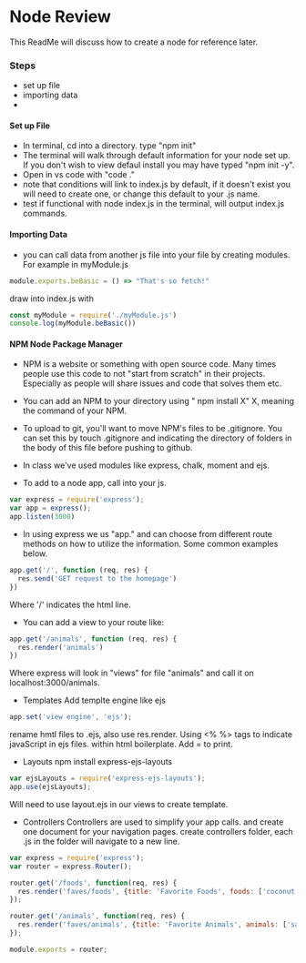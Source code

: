 # Node Review
This ReadMe will discuss how to create a node for reference later.

### Steps
- set up file
- importing data
- 

#### Set up File
- In terminal, cd into a directory. type "npm init"
- The terminal will walk through default information for your node set up. If you don't wish to view defaul install you may have typed "npm init -y".
- Open in vs code with "code ."
- note that conditions will link to index.js by default, if it doesn't exist you will need to create one, or change this default to your .js name.
- test if functional with node index.js in the terminal, will output index.js commands. 

#### Importing Data
- you can call data from another js file into your file by creating modules.
For example in myModule.js
``` JavaScript 
module.exports.beBasic = () => "That's so fetch!"
```
draw into index.js with 
``` JavaScript
const myModule = require('./myModule.js')
console.log(myModule.beBasic())
```
#### NPM Node Package Manager
- NPM is a website or something with open source code. Many times people use this code to not "start from scratch" in their projects. Especially as people will share issues and code that solves them etc.

- You can add an NPM to your directory using " npm install X" X, meaning the command of your NPM.
- To upload to git, you'll want to move NPM's files to be .gitignore. You can set this by touch .gitignore and indicating the directory of folders in the body of this file before pushing to github.
- In class we've used modules like express, chalk, moment and ejs.
- To add to a node app, call into your js.
``` JavaScript 
var express = require('express');
var app = express();
app.listen(3000)
```
- In using express we us "app." and can choose from different route methods on how to utilize the information. Some common examples below.
```JavaScript
app.get('/', function (req, res) {
  res.send('GET request to the homepage')
})
```
Where '/' indicates the html line. 
- You can add a view to your route like:
```JavaScript
app.get('/animals', function (req, res) {
  res.render('animals')
})
```
Where express will look in "views" for file "animals" and call it on localhost:3000/animals.

- Templates
Add templte engine like ejs
``` JavaScript
app.set('view engine', 'ejs');
```
rename hmtl files to .ejs, also use res.render.
Using <% %> tags to indicate javaScript in ejs files. within html boilerplate. Add = to print.
- Layouts
npm install express-ejs-layouts
``` JavaScript
var ejsLayouts = require('express-ejs-layouts');
app.use(ejsLayouts);
```
Will need to use layout.ejs in our views to create template.
- Controllers
Controllers are used to simplify your app calls. and create one document for your navigation pages.
create controllers folder, each .js in the folder will navigate to a new line. 
```JavaScript
var express = require('express');
var router = express.Router();

router.get('/foods', function(req, res) {
  res.render('faves/foods', {title: 'Favorite Foods', foods: ['coconut', 'avocado']});
});

router.get('/animals', function(req, res) {
  res.render('faves/animals', {title: 'Favorite Animals', animals: ['sand crab', 'corny joke dog']})
});

module.exports = router;
```

